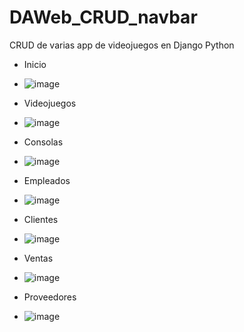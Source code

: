 # DAWeb_CRUD_navbar
CRUD de varias app de videojuegos en Django Python

- Inicio
- ![image](https://github.com/user-attachments/assets/69d72433-85c9-4dbd-8ab0-80240e3ec848)

- Videojuegos
- ![image](https://github.com/user-attachments/assets/de3dd9e0-7010-407e-a306-7bdd00a98632)

- Consolas
- ![image](https://github.com/user-attachments/assets/372754b8-f4d8-428d-852a-486e74c4f9bc)

- Empleados
- ![image](https://github.com/user-attachments/assets/3f4657c5-a1ad-4f56-af8d-7b4904738516)

- Clientes
- ![image](https://github.com/user-attachments/assets/0fca161a-5342-401e-82e6-ae4d3270c578)

- Ventas
- ![image](https://github.com/user-attachments/assets/de3e9de9-d5a1-4bda-b08c-0a833afb3af2)

- Proveedores
- ![image](https://github.com/user-attachments/assets/91aac46a-40ba-4584-a5e5-22e1b67f1022)
